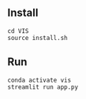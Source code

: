 ## Install

```
cd VIS
source install.sh
```

## Run

```
conda activate vis
streamlit run app.py
```
